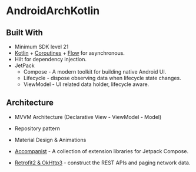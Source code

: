 # AndroidArchKotlin

## Built With

- Minimum SDK level 21
- [Kotlin](https://kotlinlang.org/)  + [Coroutines](https://github.com/Kotlin/kotlinx.coroutines) + [Flow](https://kotlin.github.io/kotlinx.coroutines/kotlinx-coroutines-core/kotlinx.coroutines.flow/)
  for asynchronous.
- Hilt for dependency injection.
- JetPack
    - Compose - A modern toolkit for building native Android UI.
    - Lifecycle - dispose observing data when lifecycle state changes.
    - ViewModel - UI related data holder, lifecycle aware.
    
## Architecture

- MVVM Architecture (Declarative View - ViewModel - Model)
- Repository pattern


- Material Design & Animations
- [Accompanist](https://github.com/google/accompanist) - A collection of extension libraries for
  Jetpack Compose.
- [Retrofit2 & OkHttp3](https://github.com/square/retrofit) - construct the REST APIs and paging
  network data.
